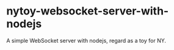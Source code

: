# nytoy-websocket-server-with-nodejs
A simple WebSocket server with nodejs, regard as a toy for NY.
